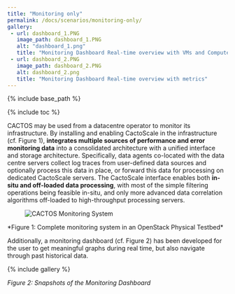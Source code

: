 ```yaml
---
title: "Monitoring only"
permalink: /docs/scenarios/monitoring-only/
gallery:
 - url: dashboard_1.PNG
   image_path: dashboard_1.PNG
   alt: "dashboard_1.png"
   title: "Monitoring Dashboard Real-time overview with VMs and Compute Nodes"
 - url: dashboard_2.PNG
   image_path: dashboard_2.PNG
   alt: dashboard_2.png
   title: "Monitoring Dashboard Real-time overview with metrics"
---
```


{% include base_path %}

{% include toc %}

CACTOS may be used from a datacentre operator to monitor its infrastructure. By installing and enabling CactoScale in the infrastructure (cf. Figure 1), **integrates multiple sources of performance and error monitoring data** 
into a consolidated architecture with a unified interface and storage architecture. Specifically, data agents co-located with the data centre servers collect log traces from user-defined data sources and 
optionally process this data in place, or forward this data for processing on dedicated CactoScale servers. The CactoScale interface enables both **in-situ and off-loaded data processing**, with most of the 
simple filtering operations being feasible in-situ, and only more advanced data correlation algorithms off-loaded to high-throughput processing servers.

<figure>
  <img src="{{ base_path }}/assets/images/cactoscale_openstack.png" alt="CACTOS Monitoring System">
</figure>
*Figure 1: Complete monitoring system in an OpenStack Physical Testbed*

Additionally, a monitoring dashboard (cf. Figure 2) has been developed for the user to get meaningful graphs during real time, but also navigate through past historical data. 

{% include gallery %}

*Figure 2: Snapshots of the Monitoring Dashboard*


